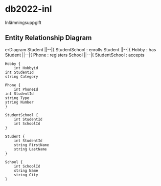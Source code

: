 # db2022-inl
Inlämningsuppgift

## Entity Relationship Diagram
erDiagram
    Student ||--|{ StudentSchool : enrolls
    Student ||--|{ Hobby : has
    Student ||--|{ Phone : registers
    School ||--|{ StudentSchool : accepts
    

    Hobby {
    	int Hobbyid
	int StudentId
	string Category

    Phone {
    	int PhoneId
	int StudentId
	string Type
	string Number
    }

    StudentSchool {
        int StudentId
        int SchoolId
    }

    Student {
        int StudentId
        string FirstName
        string LastName
    }

    School {
        int SchoolId
        string Name
        string City
    }

